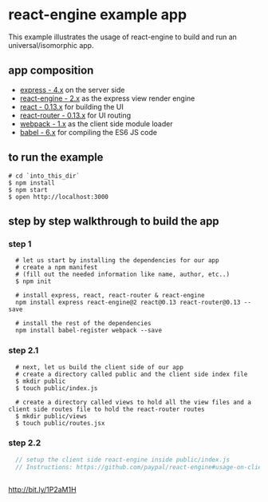 # react-engine example app
This example illustrates the usage of react-engine to build and run an universal/isomorphic app.

## app composition
* [express - 4.x](https://github.com/strongloop/express) on the server side
* [react-engine - 2.x](https://github.com/paypal/react-engine) as the express view render engine
* [react - 0.13.x](https://github.com/facebook/react) for building the UI
* [react-router - 0.13.x](https://github.com/rackt/react-router) for UI routing
* [webpack - 1.x](https://github.com/webpack/webpack) as the client side module loader
* [babel - 6.x](https://github.com/babel/babel) for compiling the ES6 JS code

## to run the example
```shell
# cd `into_this_dir`
$ npm install
$ npm start
$ open http://localhost:3000
```

## step by step walkthrough to build the app

### step 1
```shell
  # let us start by installing the dependencies for our app
  # create a npm manifest
  # (fill out the needed information like name, author, etc..)
  $ npm init

  # install express, react, react-router & react-engine
  npm install express react-engine@2 react@0.13 react-router@0.13 --save

  # install the rest of the dependencies
  npm install babel-register webpack --save
```

### step 2.1
```shell
  # next, let us build the client side of our app
  # create a directory called public and the client side index file
  $ mkdir public
  $ touch public/index.js

  # create a directory called views to hold all the view files and a client side routes file to hold the react-router routes
  $ mkdir public/views
  $ touch public/routes.jsx
```

### step 2.2
```javascript
  // setup the client side react-engine inside public/index.js
  // Instructions: https://github.com/paypal/react-engine#usage-on-client-side-mounting
  
```



http://bit.ly/1P2aM1H

